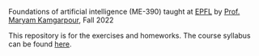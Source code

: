 
Foundations of artificial intelligence (ME-390) taught at [EPFL](https://www.epfl.ch/en/) by [Prof. Maryam Kamgarpour](https://people.epfl.ch/maryam.kamgarpour?lang=en), Fall 2022

This repository is for the exercises and homeworks. The course syllabus can be found [here](https://edu.epfl.ch/coursebook/fr/foundations-of-artificial-intelligence-ME-390).
